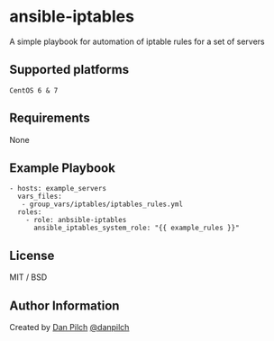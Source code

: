 # ansible-iptables
A simple playbook for automation of iptable rules for a set of servers

## Supported platforms

```
CentOS 6 & 7
```

## Requirements

None

## Example Playbook

```
- hosts: example_servers
  vars_files:
   - group_vars/iptables/iptables_rules.yml
  roles:
    - role: anbsible-iptables
      ansible_iptables_system_role: "{{ example_rules }}"      
```

## License

MIT / BSD

## Author Information

Created by [Dan Pilch](https://github.com/danpilch) [@danpilch](https://twitter.com/danpilch)
